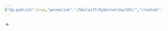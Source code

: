 ```yaml
---
{"dg-publish":true,"permalink":"/Škola/IT/Kybernetika/SOC/","created":"2024-05-19T21:14:32.142+02:00","updated":"2024-05-19T21:17:27.820+02:00"}
---
```


-> 